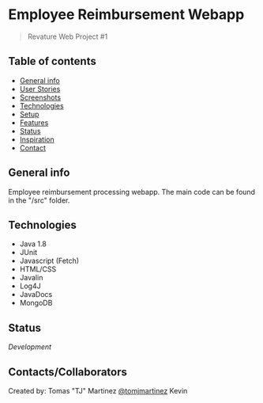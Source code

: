 # Employee Reimbursement Webapp
> Revature Web Project #1

## Table of contents
* [General info](#general-info)
* [User Stories](#user-stories)
* [Screenshots](#screenshots)
* [Technologies](#technologies)
* [Setup](#setup)
* [Features](#features)
* [Status](#status)
* [Inspiration](#inspiration)
* [Contact](#contact)

## General info
Employee reimbursement processing webapp.  The main code can be found in the "/src" folder.


## Technologies
* Java 1.8
* JUnit
* Javascript (Fetch)
* HTML/CSS
* Javalin
* Log4J
* JavaDocs
* MongoDB

## Status
_Development_

## Contacts/Collaborators
Created by:
Tomas "TJ" Martinez [@tomjmartinez](https://www.github.com/tomjmartinez)
Kevin